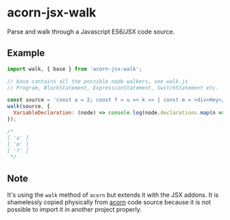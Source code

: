 # acorn-jsx-walk

Parse and walk through a Javascript ES6/JSX code source.

## Example

```js
import walk, { base } from 'acorn-jsx-walk';

// base contains all the possible node walkers, see walk.js
// Program, BlockStatement, ExpressionStatement, SwitchStatement etc.

const source = 'const a = 2; const f = u => k => { const m = <div>Hey</div>; return m; }';
walk(source, {
  VariableDeclaration: (node) => console.log(node.declarations.map(n => n.id.name)),
});

/*
[ 'a' ]
[ 'm' ]
[ 'f' ]
 */
```

## Note

It's using the `walk` method of `acorn` but extends it with the JSX addons.
It is shamelessly copied physically from
[acorn](https://github.com/marijnh/acorn/blob/master/src/walk/index.js) code
source because it is not possible to import it in another project properly.
